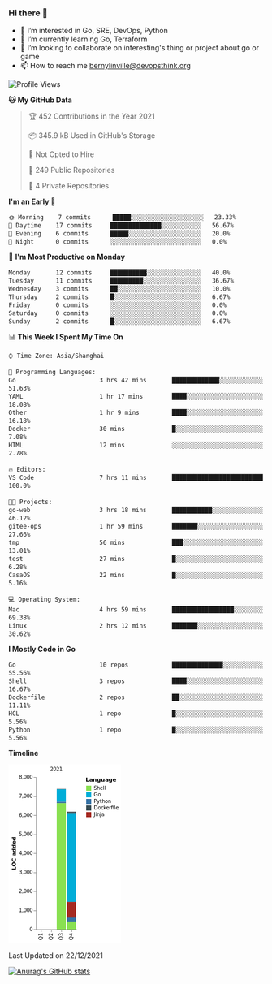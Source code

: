 ### Hi there 👋

- 👀 I’m interested in Go, SRE, DevOps, Python
- 🌱 I’m currently learning Go, Terraform
- 👯 I’m looking to collaborate on interesting's thing or project about go or game
- 📫 How to reach me bernylinville@devopsthink.org

<!--START_SECTION:waka-->
![Profile Views](http://img.shields.io/badge/Profile%20Views-3-blue)

**🐱 My GitHub Data** 

> 🏆 452 Contributions in the Year 2021
 > 
> 📦 345.9 kB Used in GitHub's Storage 
 > 
> 🚫 Not Opted to Hire
 > 
> 📜 249 Public Repositories 
 > 
> 🔑 4 Private Repositories  
 > 
**I'm an Early 🐤** 

```text
🌞 Morning    7 commits      █████░░░░░░░░░░░░░░░░░░░░   23.33% 
🌆 Daytime    17 commits     ██████████████░░░░░░░░░░░   56.67% 
🌃 Evening    6 commits      █████░░░░░░░░░░░░░░░░░░░░   20.0% 
🌙 Night      0 commits      ░░░░░░░░░░░░░░░░░░░░░░░░░   0.0%

```
📅 **I'm Most Productive on Monday** 

```text
Monday       12 commits     ██████████░░░░░░░░░░░░░░░   40.0% 
Tuesday      11 commits     █████████░░░░░░░░░░░░░░░░   36.67% 
Wednesday    3 commits      ██░░░░░░░░░░░░░░░░░░░░░░░   10.0% 
Thursday     2 commits      █░░░░░░░░░░░░░░░░░░░░░░░░   6.67% 
Friday       0 commits      ░░░░░░░░░░░░░░░░░░░░░░░░░   0.0% 
Saturday     0 commits      ░░░░░░░░░░░░░░░░░░░░░░░░░   0.0% 
Sunday       2 commits      █░░░░░░░░░░░░░░░░░░░░░░░░   6.67%

```


📊 **This Week I Spent My Time On** 

```text
⌚︎ Time Zone: Asia/Shanghai

💬 Programming Languages: 
Go                       3 hrs 42 mins       █████████████░░░░░░░░░░░░   51.63% 
YAML                     1 hr 17 mins        ████░░░░░░░░░░░░░░░░░░░░░   18.08% 
Other                    1 hr 9 mins         ████░░░░░░░░░░░░░░░░░░░░░   16.18% 
Docker                   30 mins             █░░░░░░░░░░░░░░░░░░░░░░░░   7.08% 
HTML                     12 mins             ░░░░░░░░░░░░░░░░░░░░░░░░░   2.78%

🔥 Editors: 
VS Code                  7 hrs 11 mins       █████████████████████████   100.0%

🐱‍💻 Projects: 
go-web                   3 hrs 18 mins       ███████████░░░░░░░░░░░░░░   46.12% 
gitee-ops                1 hr 59 mins        ███████░░░░░░░░░░░░░░░░░░   27.66% 
tmp                      56 mins             ███░░░░░░░░░░░░░░░░░░░░░░   13.01% 
test                     27 mins             █░░░░░░░░░░░░░░░░░░░░░░░░   6.28% 
CasaOS                   22 mins             █░░░░░░░░░░░░░░░░░░░░░░░░   5.16%

💻 Operating System: 
Mac                      4 hrs 59 mins       █████████████████░░░░░░░░   69.38% 
Linux                    2 hrs 12 mins       ███████░░░░░░░░░░░░░░░░░░   30.62%

```

**I Mostly Code in Go** 

```text
Go                       10 repos            ██████████████░░░░░░░░░░░   55.56% 
Shell                    3 repos             ████░░░░░░░░░░░░░░░░░░░░░   16.67% 
Dockerfile               2 repos             ██░░░░░░░░░░░░░░░░░░░░░░░   11.11% 
HCL                      1 repo              █░░░░░░░░░░░░░░░░░░░░░░░░   5.56% 
Python                   1 repo              █░░░░░░░░░░░░░░░░░░░░░░░░   5.56%

```


**Timeline**

![Chart not found](https://raw.githubusercontent.com/bernylinville/bernylinville/main/charts/bar_graph.png) 


 Last Updated on 22/12/2021
<!--END_SECTION:waka-->

[![Anurag's GitHub stats](https://github-readme-stats.vercel.app/api?username=bernylinville)](https://github.com/anuraghazra/github-readme-stats)


<!--
**kylechou-dunk/kylechou-dunk** is a ✨ _special_ ✨ repository because its `README.md` (this file) appears on your GitHub profile.

Here are some ideas to get you started:

- 🔭 I’m currently working on ...
- 🌱 I’m currently learning ...
- 👯 I’m looking to collaborate on ...
- 🤔 I’m looking for help with ...
- 💬 Ask me about ...
- 📫 How to reach me: ...
- 😄 Pronouns: ...
- ⚡ Fun fact: ...
-->
